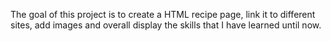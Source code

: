 The goal of this project is to create a HTML recipe page, link it to different sites, add images and overall display the skills that I have learned until now.